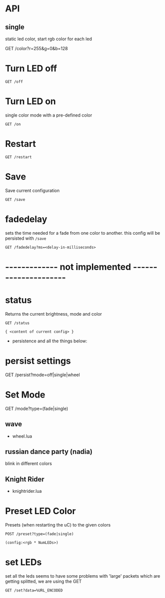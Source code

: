 # API

## single
static led color, start rgb color for each led
  
  GET /color?r=255&g=0&b=128


# Turn LED off

    GET /off

# Turn LED on
single color mode with a pre-defined color

    GET /on
    
# Restart

    GET /restart

# Save
Save current configuration

    GET /save

# fadedelay
sets the time needed for a fade from one color to another. this config will be
persisted with `/save`

    GET /fadedelay?ms=<delay-in-milliseconds>



# ------------- not implemented ---------------------

# status

Returns the current brightness, mode and color

    GET /status
    
    { <content of current config> }

- persistence and all the things below:

# persist settings

  GET /persist?mode=off|single|wheel

# Set Mode

  GET /mode?type=(fade|single)

## wave

  - wheel.lua

## russian dance party (nadia)
blink in different colors


## Knight Rider
  - knightrider.lua

# Preset LED Color

Presets (when restarting the uC) to the given colors

    POST /preset?type=(fade|single)

    (config:<rgb * NumLEDs>)

# set LEDs

set all the leds
seems to have some problems with 'large' packets which are getting splitted, we
are using the GET

    GET /set?data=%URL_ENCODED

#
